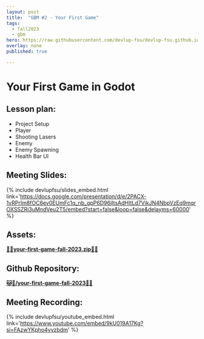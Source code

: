 ```yaml
---
layout: post
title:  "GBM #2 - Your First Game"
tags:
  - fall2023
  - gbm
hero: https://raw.githubusercontent.com/devlup-fsu/devlup-fsu.github.io/master/assets/workshop_assets/gbm2-23/hero.gif
overlay: none
published: true

---
```


# Your First Game in Godot

## Lesson plan:
- Project Setup
- Player
- Shooting Lasers
- Enemy
- Enemy Spawning
- Health Bar UI

## Meeting Slides:  
{% include devlupfsu/slides_embed.html link='https://docs.google.com/presentation/d/e/2PACX-1vRPrIm8fOC6ev0EUmFc1q_nb_gpP6D96jItsAdHItLd7VikJN4NbpVzEq9mqrOXSSZRi3uMndVeu2T5/embed?start=false&loop=false&delayms=60000' %}

## Assets:  

__[💾📁your-first-game-fall-2023.zip📁💾](../assets/workshop_assets/gbm2-23/your-first-game-fall-2023.zip)__

## Github Repository:  

__[🐱📁/your-first-game-fall-2023📁🐱](https://github.com/devlup-fsu/your-first-game-fall-2023)__

## Meeting Recording:

{% include devlupfsu/youtube_embed.html link='https://www.youtube.com/embed/9kU019A17Kg?si=FAzwYKpho4yyzbdm' %}